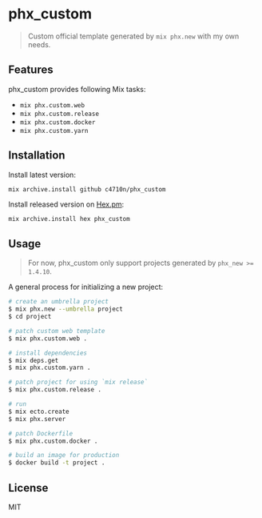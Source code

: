 # phx_custom

> Custom official template generated by `mix phx.new` with my own needs.

## Features

phx_custom provides following Mix tasks:

- `mix phx.custom.web`
- `mix phx.custom.release`
- `mix phx.custom.docker`
- `mix phx.custom.yarn`

## Installation

Install latest version:

```sh
mix archive.install github c4710n/phx_custom
```

Install released version on [Hex.pm](https://hex.pm/):

```
mix archive.install hex phx_custom
```

## Usage

> For now, phx_custom only support projects generated by `phx_new >= 1.4.10`.

A general process for initializing a new project:

```sh
# create an umbrella project
$ mix phx.new --umbrella project
$ cd project

# patch custom web template
$ mix phx.custom.web .

# install dependencies
$ mix deps.get
$ mix phx.custom.yarn .

# patch project for using `mix release`
$ mix phx.custom.release .

# run
$ mix ecto.create
$ mix phx.server

# patch Dockerfile
$ mix phx.custom.docker .

# build an image for production
$ docker build -t project .
```

## License

MIT
